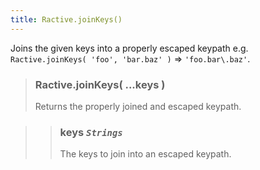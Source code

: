 ```yaml
---
title: Ractive.joinKeys()
---
```


Joins the given keys into a properly escaped keypath e.g. `Ractive.joinKeys( 'foo', 'bar.baz' )` => `'foo.bar\.baz'`.

> ### Ractive.joinKeys( ...keys )
> Returns the properly joined and escaped keypath.

> > ### **keys** *`Strings`*
> > The keys to join into an escaped keypath.

